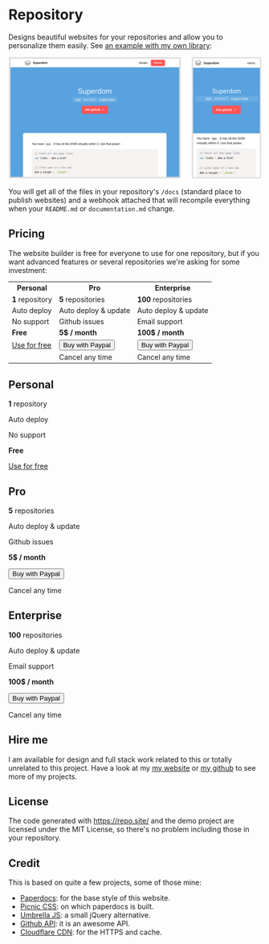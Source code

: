 # Repository

Designs beautiful websites for your repositories and allow you to personalize them easily. See [an example with my own library](/franciscop/superdom):

![Responsive design](docs/responsive.png)

You will get all of the files in your repository's `/docs` (standard place to publish websites) and a webhook attached that will recompile everything when your `README.md` or `documentation.md` change.



## Pricing

The website builder is free for everyone to use for one repository, but if you want advanced features or several repositories we're asking for some investment:


<table>
  <tr>
    <th>Personal</th>
    <th>Pro</th>
    <th>Enterprise</th>
  </tr>

  <tr>
    <td><strong>1</strong> repository</td>
    <td><strong>5</strong> repositories</td>
    <td><strong>100</strong> repositories</td>
  </tr>

  <tr>
    <td>Auto deploy</td>
    <td>Auto deploy & update</td>
    <td>Auto deploy & update</td>
  </tr>

  <tr>
    <td>No support</td>
    <td>Github issues</td>
    <td>Email support</td>
  </tr>


  <tr>
    <td><strong>Free</strong></td>
    <td><strong>5$ / month</strong></td>
    <td><strong>100$ / month</strong></td>
  </tr>

  <tr>
    <td><a class="button" href="/#body">Use for free</a></td>
    <td><a href="/buypro"><button>Buy with Paypal</button></a></td>
    <td><a href="/buyenterprise"><button>Buy with Paypal</button></a></td>
  </tr>

  <tr>
    <td></td>
    <td>Cancel any time</td>
    <td>Cancel any time</td>
  </tr>
</table>


<div class="flex two three-600">
  <div>
    <h2>Personal</h2>
    <p><strong>1</strong> repository</p>
    <p>Auto deploy</p>
    <p>No support</p>
    <p><strong>Free</strong></p>
    <p><a class="button" href="/#body">Use for free</a></p>
  </div>
  <div>
    <h2>Pro</h2>
    <p><strong>5</strong> repositories</p>
    <p>Auto deploy & update</p>
    <p>Github issues</p>
    <p><strong>5$ / month</strong></p>
    <p><a href="/buypro"><button>Buy with Paypal</button></a></p>
    <p>Cancel any time</p>
  </div>
  <div>
    <h2>Enterprise</h2>
    <p><strong>100</strong> repositories</p>
    <p>Auto deploy & update</p>
    <p>Email support</p>
    <p><strong>100$ / month</strong></p>
    <p><a href="/buyenterprise"><button>Buy with Paypal</button></a></p>
    <p>Cancel any time</p>
  </div>
</div>

## Hire me

I am available for design and full stack work related to this or totally unrelated to this project. Have a look at my [my website](http://francisco.io/) or [my github](https://github.com/franciscop) to see more of my projects.


## License

The code generated with https://repo.site/ and the demo project are licensed under the MIT License, so there's no problem including those in your repository.


## Credit

This is based on quite a few projects, some of those mine:

- [Paperdocs](http://francisco.io/paperdocs/): for the base style of this website.
- [Picnic CSS](https://picnicss.com/): on which paperdocs is built.
- [Umbrella JS](https://umbrellajs.com/): a small jQuery alternative.
- [Github API](https://developer.github.com/v3/): it is an awesome API.
- [Cloudflare CDN](https://cloudflare.com/): for the HTTPS and cache.

